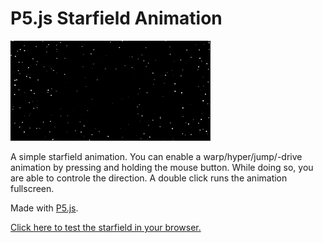 # P5.js Starfield Animation

![Starfield animation demo](demo.gif)

A simple starfield animation. You can enable a warp/hyper/jump/-drive animation by pressing and holding the mouse button. While doing so, you are able to controle the direction. A double click runs the animation fullscreen.

Made with [P5.js](https://p5js.org/).

[Click here to test the starfield in your browser.](http://htmlpreview.github.io/?https://github.com/achjaderleon/p5js-starfield/blob/master/index.html)

